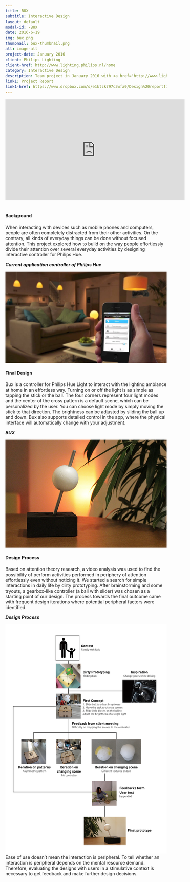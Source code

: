 ```yaml
---
title: BUX
subtitle: Interactive Design
layout: default
modal-id: -BUX
date: 2016-6-19
img: bux.png
thumbnail: bux-thumbnail.png
alt: image-alt
project-date: January 2016
client: Philips Lighting
client-href: http://www.lighting.philips.nl/home
category: Interactive Design
description: Team project in January 2016 with <a href="http://www.lighting.philips.nl/home" target="_blank">Philips Lighting</a> as Client in design course “Design for Focused and Peripheral Interaction”. I mainly contributed in theory research, video analysis of behavior, product prototyping, interaction design and concept development.
link1: Project Report
link1-href: https://www.dropbox.com/s/e1ktzk797c3wfa0/Design%20reportfinal-final.pdf?dl=0
---
```

<div class="videoWrapper">
<iframe src="https://player.vimeo.com/video/151781870?title=0&byline=0&portrait=0" width="560" height="315" frameborder="0" webkitallowfullscreen mozallowfullscreen allowfullscreen></iframe>
</div>
<br>

#### Background
When interacting with devices such as mobile phones and computers, people are often completely distracted from their other activities. On the contrary, all kinds of everyday things can be done without focused attention. This project explored how to build on the way people effortlessly divide their attention over several everyday activities by designing interactive controller for Philips Hue.
<p class="item-figure"><i><b>Current application controller of Philips Hue</b></i></p>
<img src="img/portfolio/pic/bux-hue.jpg" class="img-responsive img-centered" alt="Current application controller of Philips Hue">

#### Final Design
Bux is a controller for Philips Hue Light to interact with the lighting ambiance at home in an effortless way. Turning on or off the light is as simple as tapping the stick or the ball. The four corners represent four light modes and the center of the cross pattern is a default scene, which can be personalized by the user. You can choose light mode by simply moving the stick to that direction. The brightness can be adjusted by sliding the ball up and down. Bux also supports detailed control in the app, where the physical interface will automatically change with your adjustment.
<p class="item-figure"><i><b>BUX</b></i></p>
<img src="img/portfolio/pic/bux.jpg" class="img-responsive img-centered" alt="BUX">

#### Design Process
Based on attention theory research, a video analysis was used to find the possibility of perform activities performed in periphery of attention effortlessly even without noticing it. We started a search for simple interactions in daily life by dirty prototyping. After brainstorming and some tryouts, a gearbox-like controller (a ball with slider) was chosen as a starting point of our design. The process towards the final outcome came with frequent design iterations where potential peripheral factors were identified.
<p class="item-figure"><i><b>Design Process</b></i></p>
<img src="img/portfolio/pic/bux-process.png" class="img-responsive img-centered" alt="Design Process">
Ease of use doesn’t mean the interaction is peripheral. To tell whether an interaction is peripheral depends on the mental resource demand. Therefore, evaluating the designs with users in a stimulative context is necessary to get feedback and make further design decisions.